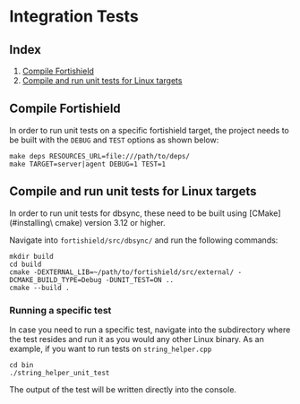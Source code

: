 # Integration Tests
## Index
1. [Compile Fortishield](#compile-fortishield)
2. [Compile and run unit tests for Linux targets](#compile-and-run-unit-tests-for-linux-targets)

## Compile Fortishield
In order to run unit tests on a specific fortishield target, the project needs to be built with the `DEBUG` and `TEST` options as shown below:
```
make deps RESOURCES_URL=file:///path/to/deps/
make TARGET=server|agent DEBUG=1 TEST=1
```

## Compile and run unit tests for Linux targets
In order to run unit tests for dbsync, these need to be built using [CMake](#installing\ cmake) version 3.12 or higher.

Navigate into `fortishield/src/dbsync/` and run the following commands:
```
mkdir build
cd build
cmake -DEXTERNAL_LIB=~/path/to/fortishield/src/external/ -DCMAKE_BUILD_TYPE=Debug -DUNIT_TEST=ON ..
cmake --build .
```

### Running a specific test
In case you need to run a specific test, navigate into the subdirectory where the test resides and run it as you would any other Linux binary. As an example, if you want to run tests on `string_helper.cpp`
```
cd bin
./string_helper_unit_test
```
The output of the test will be written directly into the console.
